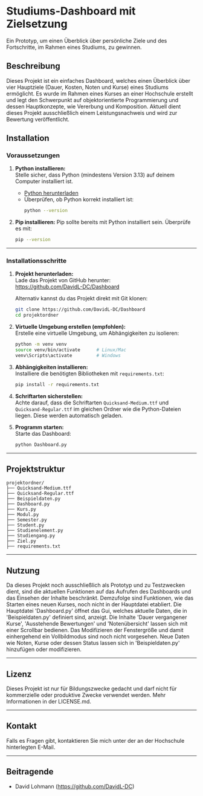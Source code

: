 # Studiums-Dashboard mit Zielsetzung
Ein Prototyp, um einen Überblick über persönliche Ziele und des Fortschritte, im Rahmen eines Studiums, zu gewinnen.

## Beschreibung
Dieses Projekt ist ein einfaches Dashboard, welches einen Überblick über vier Hauptziele (Dauer, Kosten, Noten und Kurse) eines Studiums ermöglicht.
Es wurde im Rahmen eines Kurses an einer Hochschule erstellt und legt den Schwerpunkt auf objektorientierte Programmierung und dessen Hauptkonzepte, wie Vererbung und Komposition.
Aktuell dient dieses Projekt ausschließlich einem Leistungsnachweis und wird zur Bewertung veröffentlicht.

## Installation

### Voraussetzungen
1. **Python installieren:**  
   Stelle sicher, dass Python (mindestens Version 3.13) auf deinem Computer installiert ist.  
   - [Python herunterladen](https://www.python.org/downloads/)  
   - Überprüfen, ob Python korrekt installiert ist:  
     ```bash
     python --version
     ```

2. **Pip installieren:**
   Pip sollte bereits mit Python installiert sein. Überprüfe es mit:
   ```bash
   pip --version
   ```

---

### Installationsschritte

1. **Projekt herunterladen:**  
   Lade das Projekt von GitHub herunter:  
   https://github.com/DavidL-DC/Dashboard

   Alternativ kannst du das Projekt direkt mit Git klonen:  
   ```bash
   git clone https://github.com/DavidL-DC/Dashboard
   cd projektordner
   ```

2. **Virtuelle Umgebung erstellen (empfohlen):**  
   Erstelle eine virtuelle Umgebung, um Abhängigkeiten zu isolieren:  
   ```bash
   python -m venv venv
   source venv/bin/activate      # Linux/Mac
   venv\Scripts\activate         # Windows
   ```

3. **Abhängigkeiten installieren:**  
   Installiere die benötigten Bibliotheken mit `requirements.txt`:  
   ```bash
   pip install -r requirements.txt
   ```

4. **Schriftarten sicherstellen:**  
   Achte darauf, dass die Schriftarten `Quicksand-Medium.ttf` und `Quicksand-Regular.ttf` im gleichen Ordner wie die Python-Dateien liegen. Diese werden automatisch geladen.

5. **Programm starten:**  
   Starte das Dashboard:  
   ```bash
   python Dashboard.py
   ```

---

## Projektstruktur

```
projektordner/
├── Quicksand-Medium.ttf
├── Quicksand-Regular.ttf
├── Beispieldaten.py
├── Dashboard.py
├── Kurs.py
├── Modul.py
├── Semester.py
├── Student.py
├── Studienelement.py
├── Studiengang.py
├── Ziel.py
├── requirements.txt
```

---

## Nutzung
Da dieses Projekt noch ausschließlich als Prototyp und zu Testzwecken dient, sind die aktuellen Funktionen auf das Aufrufen des Dashboards und das Einsehen der Inhalte beschränkt. Demzufolge sind Funktionen, wie das Starten eines neuen Kurses, noch nicht in der Hauptdatei etabliert.
Die Hauptdatei 'Dashboard.py' öffnet das Gui, welches aktuelle Daten, die in 'Beispieldaten.py' definiert sind, anzeigt.
Die Inhalte 'Dauer vergangener Kurse', 'Ausstehende Bewertungen' und 'Notenübersicht' lassen sich mit einer Scrollbar bedienen. Das Modifizieren der Fenstergröße und damit einhergehend ein Vollbildmodus sind noch nicht vorgesehen.
Neue Daten wie Noten, Kurse oder dessen Status lassen sich in 'Beispieldaten.py' hinzufügen oder modifizieren.

---

## Lizenz
Dieses Projekt ist nur für Bildungszwecke gedacht und darf nicht für kommerzielle oder produktive Zwecke verwendet werden.
Mehr Informationen in der LICENSE.md.

---

## Kontakt
Falls es Fragen gibt, kontaktieren Sie mich unter der an der Hochschule hinterlegten E-Mail.

---

## Beitragende
- David Lohmann (https://github.com/DavidL-DC)
